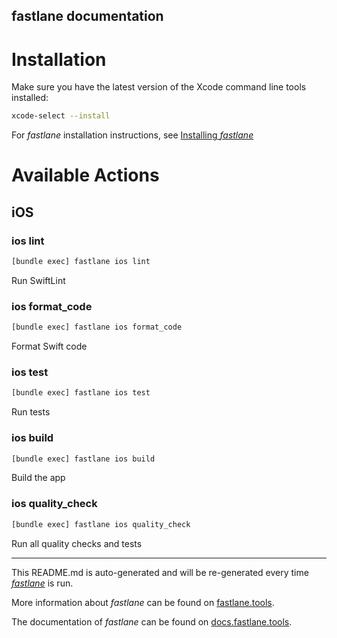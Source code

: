 fastlane documentation
----

# Installation

Make sure you have the latest version of the Xcode command line tools installed:

```sh
xcode-select --install
```

For _fastlane_ installation instructions, see [Installing _fastlane_](https://docs.fastlane.tools/#installing-fastlane)

# Available Actions

## iOS

### ios lint

```sh
[bundle exec] fastlane ios lint
```

Run SwiftLint

### ios format_code

```sh
[bundle exec] fastlane ios format_code
```

Format Swift code

### ios test

```sh
[bundle exec] fastlane ios test
```

Run tests

### ios build

```sh
[bundle exec] fastlane ios build
```

Build the app

### ios quality_check

```sh
[bundle exec] fastlane ios quality_check
```

Run all quality checks and tests

----

This README.md is auto-generated and will be re-generated every time [_fastlane_](https://fastlane.tools) is run.

More information about _fastlane_ can be found on [fastlane.tools](https://fastlane.tools).

The documentation of _fastlane_ can be found on [docs.fastlane.tools](https://docs.fastlane.tools).
